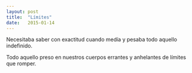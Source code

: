 ```yaml
---
layout: post
title:  "Límites"
date:   2015-01-14
---
```


Necesitaba saber con exactitud
cuando medía y pesaba
todo aquello indefinido.

Todo aquello preso
en nuestros cuerpos errantes
y anhelantes
de límites
     que romper.